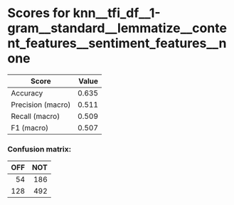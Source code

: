# Scores for knn__tfi_df__1-gram__standard__lemmatize__content_features__sentiment_features__none
|      Score      |Value|
|-----------------|----:|
|Accuracy         |0.635|
|Precision (macro)|0.511|
|Recall (macro)   |0.509|
|F1 (macro)       |0.507|

### Confusion matrix:
|OFF|NOT|
|--:|--:|
| 54|186|
|128|492|

